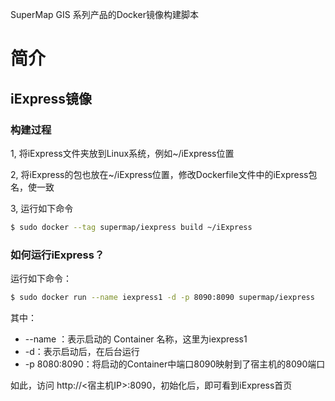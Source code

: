 SuperMap GIS 系列产品的Docker镜像构建脚本

简介
=======
## iExpress镜像

### 构建过程

1, 将iExpress文件夹放到Linux系统，例如~/iExpress位置

2, 将iExpress的包也放在~/iExpress位置，修改Dockerfile文件中的iExpress包名，使一致

3, 运行如下命令

```bash
$ sudo docker --tag supermap/iexpress build ~/iExpress
```

### 如何运行iExpress？

运行如下命令：

```bash
$ sudo docker run --name iexpress1 -d -p 8090:8090 supermap/iexpress
```

其中：

* --name ：表示启动的 Container 名称，这里为iexpress1
* -d：表示启动后，在后台运行
* -p 8080:8090：将启动的Container中端口8090映射到了宿主机的8090端口
	
如此，访问 http://<宿主机IP>:8090，初始化后，即可看到iExpress首页
